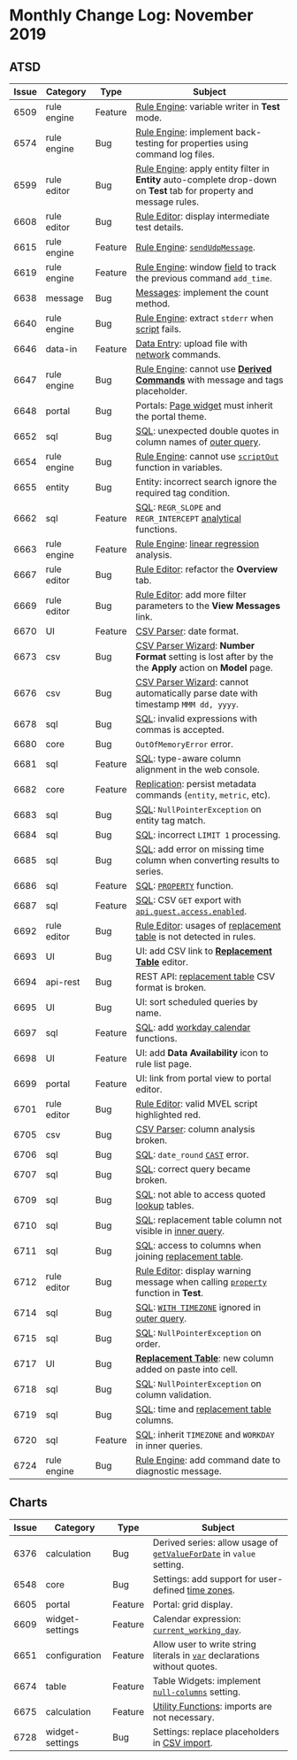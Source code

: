 # Monthly Change Log: November 2019

## ATSD

 Issue| Category    | Type    | Subject
------|-------------|---------|--------
6509|rule engine|Feature|[Rule Engine](../../rule-engine/README.md): variable writer in **Test** mode.
6574|rule engine|Bug|[Rule Engine](../../rule-engine/README.md): implement back-testing for properties using command log files.
6599|rule editor|Bug|[Rule Engine](../../rule-engine/README.md): apply entity filter in **Entity** auto-complete drop-down on **Test** tab for property and message rules.
6608|rule editor|Bug|[Rule Editor](../../rule-engine/README.md): display intermediate test details.
6615|rule engine|Feature|[Rule Engine](../../rule-engine/README.md): [`sendUdpMessage`](../../rule-engine/functions-utility.md#sendudpmessage).
6619|rule engine|Feature|[Rule Engine](../../rule-engine/README.md): window [field](../../rule-engine/window-fields.md#date-fields) to track the previous command `add_time`.
6638|message|Bug|[Messages](../../api/data/messages/query.md): implement the count method.
6640|rule engine|Bug|[Rule Engine](../../rule-engine/README.md): extract `stderr` when [script](../../rule-engine/functions-script.md) fails.
6646|data-in|Feature|[Data Entry](../../tutorials/getting-started.md#writing-data): upload file with [network](../../api/network/README.md) commands.
6647|rule engine|Bug|[Rule Engine](../../rule-engine/README.md): cannot use [**Derived Commands**](../../rule-engine/derived.md) with message and tags placeholder.
6648|portal|Bug|Portals: [Page widget](https://axibase.com/docs/charts/widgets/page-widget/) must inherit the portal theme.
6652|sql|Bug|[SQL](../../sql/README.md): unexpected double quotes in column names of [outer query](../../sql/README.md#inline-views).
6654|rule engine|Bug|[Rule Engine](../../rule-engine/README.md): cannot use [`scriptOut`](../../rule-engine/functions-script.md) function in variables.
6655|entity|Bug|Entity: incorrect search ignore the required tag condition.
6662|sql|Feature|[SQL](../../sql/README.md): `REGR_SLOPE` and `REGR_INTERCEPT` [analytical](../../sql/README.md#regr_intercept) functions.
6663|rule engine|Feature|[Rule Engine](../../rule-engine/README.md): [linear regression](../../rule-engine/functions-statistical.md) analysis.
6667|rule editor|Bug|[Rule Editor](../../rule-engine/README.md): refactor the **Overview** tab.
6669|rule editor|Bug|[Rule Editor](../../rule-engine/README.md): add more filter parameters to the **View Messages** link.
6670|UI|Feature|[CSV Parser](../../parsers/csv/README.md#uploading-csv-files): date format.
6673|csv|Bug|[CSV Parser Wizard](../../tutorials/getting-started-insert.md#csv-files): **Number Format** setting is lost after by the the **Apply** action on **Model** page.
6676|csv|Bug|[CSV Parser Wizard](../../tutorials/getting-started-insert.md#csv-files): cannot automatically parse date with timestamp `MMM dd, yyyy`.
6678|sql|Bug|[SQL](../../sql/README.md): invalid expressions with commas is accepted.
6680|core|Bug|`OutOfMemoryError` error.
6681|sql|Feature|[SQL](../../sql/README.md): type-aware column alignment in the web console.
6682|core|Feature|[Replication](../../administration/monitoring.md#replication): persist metadata commands (`entity`, `metric`, etc).
6683|sql|Bug|[SQL](../../sql/README.md): `NullPointerException` on entity tag match.
6684|sql|Bug|[SQL](../../sql/README.md): incorrect `LIMIT 1` processing.
6685|sql|Bug|[SQL](../../sql/README.md): add error on missing time column when converting results to series.
6686|sql|Feature|[SQL](../../sql/README.md): [`PROPERTY`](../../sql/README.md#property) function.
6687|sql|Feature|[SQL](../../sql/README.md): CSV `GET` export with [`api.guest.access.enabled`](../../administration/server-properties.md#other).
6692|rule editor|Bug|[Rule Editor](../../rule-engine/README.md): usages of [replacement table](../../rule-engine/functions-lookup.md#overview) is not detected in rules.
6693|UI|Bug|UI: add CSV link to [**Replacement Table**](../../rule-engine/functions-lookup.md#overview) editor.
6694|api-rest|Bug|REST API: [replacement table](../../api/meta/replacement-table/get.md#example-with-csv-format) CSV format is broken.
6695|UI|Bug|UI: sort scheduled queries by name.
6697|sql|Feature|[SQL](../../sql/README.md): add [workday calendar](../../sql/README.md#with-workday_calendar) functions.
6698|UI|Feature|UI: add **Data Availability** icon to rule list page.
6699|portal|Feature|UI: link from portal view to portal editor.
6701|rule editor|Bug|[Rule Editor](../../rule-engine/README.md): valid MVEL script highlighted red.
6705|csv|Bug|[CSV Parser](../../parsers/csv/README.md#uploading-csv-files): column analysis broken.
6706|sql|Bug|[SQL](../../sql/README.md): `date_round` [`CAST`](../../sql/README.md#cast) error.
6707|sql|Bug|[SQL](../../sql/README.md): correct query became broken.
6709|sql|Bug|[SQL](../../sql/README.md): not able to access quoted [lookup](../../sql/README.md#lookup) tables.
6710|sql|Bug|[SQL](../../sql/README.md): replacement table column not visible in [inner query](../../sql/README.md#inline-views).
6711|sql|Bug|[SQL](../../sql/README.md): access to columns when joining [replacement table](../../sql/README.md#lookup).
6712|rule editor|Bug|[Rule Editor](../../rule-engine/README.md): display warning message when calling [`property`](../../rule-engine/functions-property.md#property) function in **Test**.
6714|sql|Bug|[SQL](../../sql/README.md): [`WITH TIMEZONE`](../../sql/README.md#with-timezone) ignored in [outer query](../../sql/README.md#inline-views).
6715|sql|Bug|[SQL](../../sql/README.md): `NullPointerException` on order.
6717|UI|Bug|[**Replacement Table**](../../rule-engine/functions-lookup.md#overview): new column added on paste into cell.
6718|sql|Bug|[SQL](../../sql/README.md): `NullPointerException` on column validation.
6719|sql|Bug|[SQL](../../sql/README.md): time and [replacement table](../../sql/README.md#lookup) columns.
6720|sql|Feature|[SQL](../../sql/README.md): inherit `TIMEZONE` and `WORKDAY` in inner queries.
6724|rule engine|Bug|[Rule Engine](../../rule-engine/README.md): add command date to diagnostic message.

## Charts

 Issue| Category    | Type    | Subject
------|-------------|---------|--------
6376|calculation|Bug|Derived series: allow usage of [`getValueForDate`](https://axibase.com/docs/charts/syntax/udf.html#getvaluefordate) in `value` setting.
6548|core|Bug|Settings: add support for user-defined [time zones](https://axibase.com/docs/charts/widgets/shared/#timezone).
6605|portal|Feature|Portal: grid display.
6609|widget-settings|Feature|Calendar expression: [`current_working_day`](https://axibase.com/docs/charts/syntax/calendar.html#previous-time).
6651|configuration|Feature|Allow user to write string literals in [`var`](https://axibase.com/docs/charts/syntax/control-structures.html#var) declarations without quotes.
6674|table|Feature|Table Widgets: implement [`null-columns`](https://axibase.com/docs/charts/widgets/shared-table/#column-visibility) setting.
6675|calculation|Feature|[Utility Functions](https://axibase.com/docs/charts/syntax/udf.html#utility-functions): imports are not necessary.
6728|widget-settings|Bug|Settings: replace placeholders in [CSV import](https://axibase.com/docs/charts/syntax/control-structures.html#control-structures).
